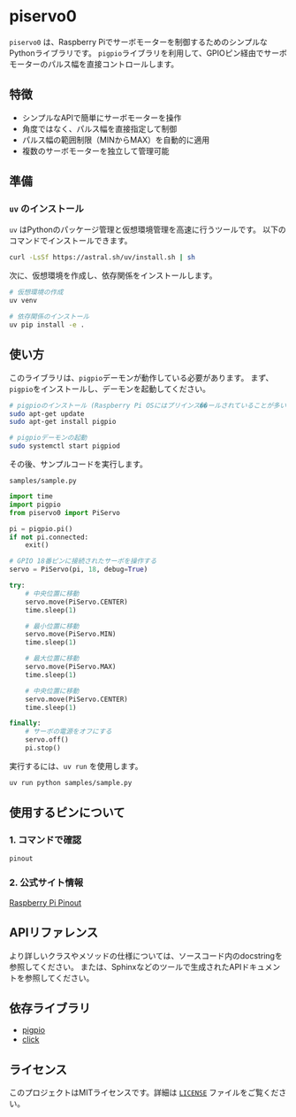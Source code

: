# piservo0

`piservo0` は、Raspberry Piでサーボモーターを制御するためのシンプルなPythonライブラリです。
`pigpio`ライブラリを利用して、GPIOピン経由でサーボモーターのパルス幅を直接コントロールします。

## 特徴

- シンプルなAPIで簡単にサーボモーターを操作
- 角度ではなく、パルス幅を直接指定して制御
- パルス幅の範囲制限（MINからMAX）を自動的に適用
- 複数のサーボモーターを独立して管理可能

## 準備

### `uv` のインストール
`uv` はPythonのパッケージ管理と仮想環境管理を高速に行うツールです。
以下のコマンドでインストールできます。
```bash
curl -LsSf https://astral.sh/uv/install.sh | sh
```

次に、仮想環境を作成し、依存関係をインストールします。

```bash
# 仮想環境の作成
uv venv

# 依存関係のインストール
uv pip install -e .
```

## 使い方

このライブラリは、`pigpio`デーモンが動作している必要があります。
まず、`pigpio`をインストールし、デーモンを起動してください。

```bash
# pigpioのインストール (Raspberry Pi OSにはプリインス��ールされていることが多いです)
sudo apt-get update
sudo apt-get install pigpio

# pigpioデーモンの起動
sudo systemctl start pigpiod
```

その後、サンプルコードを実行します。

`samples/sample.py`
```python
import time
import pigpio
from piservo0 import PiServo

pi = pigpio.pi()
if not pi.connected:
    exit()

# GPIO 18番ピンに接続されたサーボを操作する
servo = PiServo(pi, 18, debug=True)

try:
    # 中央位置に移動
    servo.move(PiServo.CENTER)
    time.sleep(1)

    # 最小位置に移動
    servo.move(PiServo.MIN)
    time.sleep(1)

    # 最大位置に移動
    servo.move(PiServo.MAX)
    time.sleep(1)

    # 中央位置に移動
    servo.move(PiServo.CENTER)
    time.sleep(1)

finally:
    # サーボの電源をオフにする
    servo.off()
    pi.stop()
```

実行するには、`uv run` を使用します。

```bash
uv run python samples/sample.py
```

## 使用するピンについて

### 1. コマンドで確認
```
pinout
```

### 2. 公式サイト情報
[Raspberry Pi Pinout](pinout.xyz)

## APIリファレンス

より詳しいクラスやメソッドの仕様については、ソースコード内のdocstringを参照してください。
または、Sphinxなどのツールで生成されたAPIドキュメントを参照してください。

## 依存ライブラリ

- [pigpio](https://abyz.me.uk/rpi/pigpio/)
- [click](https://pypi.org/project/click/)

## ライセンス

このプロジェクトはMITライセンスです。詳細は [`LICENSE`](LICENSE) ファイルをご覧ください。
